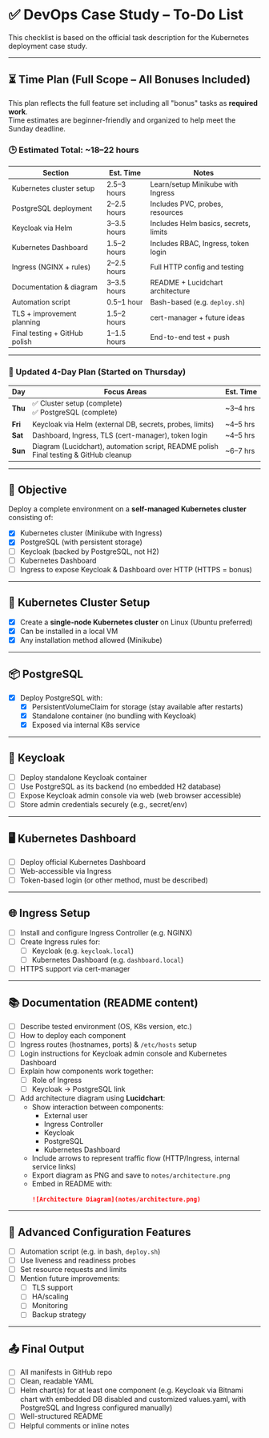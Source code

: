# ✅ DevOps Case Study – To-Do List
This checklist is based on the official task description for the Kubernetes deployment case study.

---

## ⏳ Time Plan (Full Scope – All Bonuses Included)  
This plan reflects the full feature set including all "bonus" tasks as **required work**.  
Time estimates are beginner-friendly and organized to help meet the Sunday deadline.

### 🕒 Estimated Total: **~18–22 hours**  
| Section                        | Est. Time        | Notes |
|-------------------------------|------------------|-------|
| Kubernetes cluster setup      | 2.5–3 hours      | Learn/setup Minikube with Ingress |
| PostgreSQL deployment         | 2–2.5 hours      | Includes PVC, probes, resources |
| Keycloak via Helm             | 3–3.5 hours      | Includes Helm basics, secrets, limits |
| Kubernetes Dashboard          | 1.5–2 hours      | Includes RBAC, Ingress, token login |
| Ingress (NGINX + rules)       | 2–2.5 hours      | Full HTTP config and testing |
| Documentation & diagram       | 3–3.5 hours      | README + Lucidchart architecture |
| Automation script             | 0.5–1 hour       | Bash-based (e.g. `deploy.sh`) |
| TLS + improvement planning    | 1.5–2 hours      | cert-manager + future ideas |
| Final testing + GitHub polish | 1–1.5 hours      | End-to-end test + push |

---

### 📆 Updated 4-Day Plan (Started on Thursday)  
| Day       | Focus Areas                                                    | Est. Time |
|-----------|----------------------------------------------------------------|-----------|
| **Thu**   | ✅ Cluster setup (complete) <br> ✅ PostgreSQL (complete)     | ~3–4 hrs |
| **Fri**   | Keycloak via Helm (external DB, secrets, probes, limits)       | ~4–5 hrs |
| **Sat**   | Dashboard, Ingress, TLS (cert-manager), token login            | ~4–5 hrs |
| **Sun**   | Diagram (Lucidchart), automation script, README polish <br> Final testing & GitHub cleanup | ~6–7 hrs |

---

## 🧱 Objective  
Deploy a complete environment on a **self-managed Kubernetes cluster** consisting of:

- [x] Kubernetes cluster (Minikube with Ingress)
- [x] PostgreSQL (with persistent storage)
- [ ] Keycloak (backed by PostgreSQL, not H2)
- [ ] Kubernetes Dashboard
- [ ] Ingress to expose Keycloak & Dashboard over HTTP (HTTPS = bonus)

---

## 🔧 Kubernetes Cluster Setup  
- [x] Create a **single-node Kubernetes cluster** on Linux (Ubuntu preferred)
- [x] Can be installed in a local VM
- [x] Any installation method allowed (Minikube)

---

## 📦 PostgreSQL  
- [x] Deploy PostgreSQL with:
  - [x] PersistentVolumeClaim for storage (stay available after restarts)
  - [x] Standalone container (no bundling with Keycloak)
  - [x] Exposed via internal K8s service

---

## 🧩 Keycloak  
- [ ] Deploy standalone Keycloak container
- [ ] Use PostgreSQL as its backend (no embedded H2 database)
- [ ] Expose Keycloak admin console via web (web browser accessible)
- [ ] Store admin credentials securely (e.g., secret/env)

---

## 🖥️ Kubernetes Dashboard  
- [ ] Deploy official Kubernetes Dashboard
- [ ] Web-accessible via Ingress
- [ ] Token-based login (or other method, must be described)

---

## 🌐 Ingress Setup  
- [ ] Install and configure Ingress Controller (e.g. NGINX)
- [ ] Create Ingress rules for:
  - [ ] Keycloak (e.g. `keycloak.local`)
  - [ ] Kubernetes Dashboard (e.g. `dashboard.local`)
- [ ] HTTPS support via cert-manager

---

## 📚 Documentation (README content)
- [ ] Describe tested environment (OS, K8s version, etc.)
- [ ] How to deploy each component
- [ ] Ingress routes (hostnames, ports) & `/etc/hosts` setup
- [ ] Login instructions for Keycloak admin console and Kubernetes Dashboard
- [ ] Explain how components work together:
  - [ ] Role of Ingress
  - [ ] Keycloak → PostgreSQL link
- [ ] Add architecture diagram using **Lucidchart**:
  - Show interaction between components:
    - External user
    - Ingress Controller
    - Keycloak
    - PostgreSQL
    - Kubernetes Dashboard
  - Include arrows to represent traffic flow (HTTP/Ingress, internal service links)
  - Export diagram as PNG and save to `notes/architecture.png`
  - Embed in README with:
    ```md
    ![Architecture Diagram](notes/architecture.png)
    ```

---

## 🔧 Advanced Configuration Features
- [ ] Automation script (e.g. in bash, `deploy.sh`)
- [ ] Use liveness and readiness probes
- [ ] Set resource requests and limits
- [ ] Mention future improvements:
  - [ ] TLS support
  - [ ] HA/scaling
  - [ ] Monitoring
  - [ ] Backup strategy

---

## 📤 Final Output
- [ ] All manifests in GitHub repo
- [ ] Clean, readable YAML
- [ ] Helm chart(s) for at least one component (e.g. Keycloak via Bitnami chart with embedded DB disabled and customized values.yaml, with PostgreSQL and Ingress configured manually)
- [ ] Well-structured README
- [ ] Helpful comments or inline notes